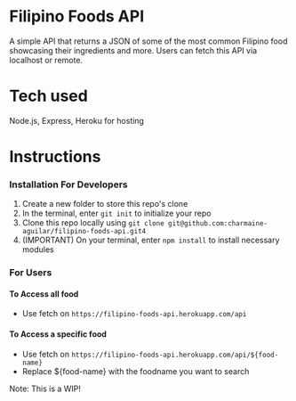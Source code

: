 # Filipino Foods API
A simple API that returns a JSON of some of the most common Filipino food showcasing their ingredients and more. Users can fetch this API via localhost or remote.

# Tech used
Node.js, Express, Heroku for hosting

# Instructions
### Installation For Developers
1. Create a new folder to store this repo's clone
2. In the terminal, enter `git init` to initialize your repo
3. Clone this repo locally using `git clone git@github.com:charmaine-aguilar/filipino-foods-api.git4`
4. (IMPORTANT) On your terminal, enter `npm install` to install necessary modules 


### For Users
#### To Access all food
- Use fetch on `https://filipino-foods-api.herokuapp.com/api`

#### To Access a specific food
- Use fetch on `https://filipino-foods-api.herokuapp.com/api/${food-name}`
- Replace ${food-name} with the foodname you want to search

Note: This is a WIP!

